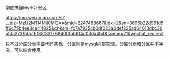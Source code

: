 
彻底搞懂MySQL分区

https://mp.weixin.qq.com/s?__biz=MzU2MTI4MjI0MQ==&mid=2247488667&idx=2&sn=3696b22d961d5ff6c75b4ee3ce41f825&chksm=fc7a7935cb0df023a0def235ad64013dbc3b5fda2731b0cf6f85f33f78840f3bb614d03da4b4&scene=21#wechat_redirect


只不过分库分表需要代码实现，分区则是mysql内部实现。分库分表和分区并不冲突，可以结合使用。



